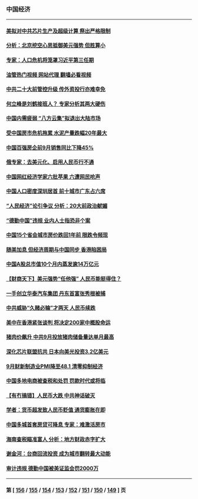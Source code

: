 ### 中国经济
---
#### [美拟对中共芯片生产及超级计算 祭出严格限制](../../pages/ncid283/n13838241.md?10041245) 
#### [分析：北京挖空心思抵御美元强势 但胜算小](../../pages/ncid283/n13838226.md?10041245) 
#### [专家：人口危机将笼罩习近平第三任期](../../pages/ncid283/n13837863.md?10041245) 
#### [油管热门视频 网站代理 翻墙必看视频](http://209.222.30.114:81/youtube.html?10041245)
#### [中共二十大前管控升级 传外资投行亦难幸免](../../pages/ncid283/n13837738.md?10041245) 
#### [何立峰是刘鹤接班人？ 专家分析其两大硬伤](../../pages/ncid283/n13837737.md?10041245) 
#### [中国内需疲弱 “八方云集”拟退出大陆市场](../../pages/ncid283/n13837811.md?10041245) 
#### [受中国房市危机拖累 水泥产量跌幅20年最大](../../pages/ncid283/n13837657.md?10041245) 
#### [中国百强房企前9月销售同比下降45%](../../pages/ncid283/n13837475.md?10041245) 
#### [俄专家：去美元化、启用人民币行不通](../../pages/ncid283/n13837392.md?10041245) 
#### [中国网红经济学家六批苹果 六遭网民呛声](../../pages/ncid283/n13837125.md?10041245) 
#### [中国人口密度深圳居首 前十城市广东占六席](../../pages/ncid283/n13837109.md?10041245) 
#### [“人民经济”论引争议 分析：20大前政治献媚](../../pages/ncid283/n13837230.md?10041245) 
#### [“德勤中国”违规 业内人士指恐非个案](../../pages/ncid283/n13837045.md?10041245) 
#### [中国15个省会城市房价跌回1年前 限跌令频现](../../pages/ncid283/n13836988.md?10041245) 
#### [随美加息 但经济周期与中国同步 香港陷困局](../../pages/ncid283/n13836895.md?10041245) 
#### [中国A股总市值10个月内蒸发逾14万亿元](../../pages/ncid283/n13836954.md?10041245) 
#### [【财商天下】美元强势“任他强” 人民币能挺得住？](../../pages/ncid283/n13836431.md?10041245) 
#### [一手创立华泰汽车集团 丹东首富张秀根被捕](../../pages/ncid283/n13836425.md?10041245) 
#### [中共威胁“久赌必输”才两天 人民币续跌](../../pages/ncid283/n13836354.md?10041245) 
#### [美中在香港紧张谈判 将决定200家中概股命运](../../pages/ncid283/n13834602.md?10041245) 
#### [猪肉价飙升 中共9月投放猪肉储备量达单月最高](../../pages/ncid283/n13833134.md?10041245) 
#### [深化芯片联盟抗共 日本向美光投资3.2亿美元](../../pages/ncid283/n13836337.md?10041245) 
#### [9月财新制造业PMI降至48.1 清零抑制经济](../../pages/ncid283/n13836244.md?10041245) 
#### [中国多地电商被查税和处罚 罚款时代或将临](../../pages/ncid283/n13836048.md?10041245) 
#### [【有冇搞错】人民币大跌 中共神话破灭](../../pages/ncid283/n13835616.md?10041245) 
#### [学者：货币超发致人民币贬值 通货膨胀在即](../../pages/ncid283/n13836134.md?10041245) 
#### [中国多城首套房贷可降息 专家：难激活房市](../../pages/ncid283/n13836006.md?10041245) 
#### [海南查税瞄准富人 分析：地方财政赤字扩大](../../pages/ncid283/n13835957.md?10041245) 
#### [谢金河：台商回流投资 成为城市翻转最大动能](../../pages/ncid283/n13835791.md?10041245) 
#### [审计违规 德勤中国被美证监会罚2000万](../../pages/ncid283/n13835766.md?10041245) 

---
#### 第 [ [156](./156.md?10041245) / [155](./155.md?10041245) / [154](./154.md?10041245) / [153](./153.md?10041245) / [152](./152.md?10041245) / [151](./151.md?10041245) / [150](./150.md?10041245) / [149](./149.md?10041245) ] 页
